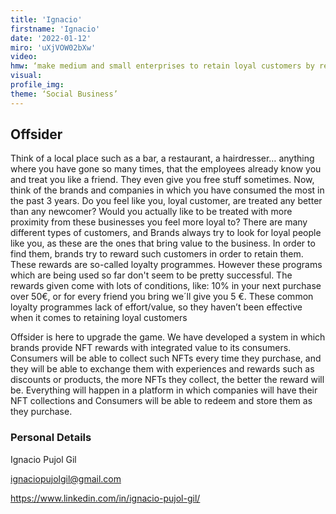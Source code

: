 ```yaml
--- 
title: 'Ignacio'
firstname: 'Ignacio'
date: '2022-01-12'
miro: 'uXjVOW02bXw'
video: 
hmw: ‘make medium and small enterprises to retain loyal customers by rewarding them using the blockchain technology?’
visual: 
profile_img: 
theme: ‘Social Business’
--- 
```


## Offsider

Think of a local place such as a bar, a restaurant, a hairdresser… anything where you have gone so many times, that the employees already know you and treat you like a friend. They even give you free stuff sometimes. Now, think of the brands and companies in which you have consumed the most in the past 3 years. Do you feel like you, loyal customer, are treated any better than any newcomer? Would you actually like to be treated with more proximity from these businesses you feel more loyal to?  There are many different types of customers, and Brands always try to look for loyal people like you, as these are the ones that bring value to the business.  In order to find them, brands try to reward such customers in order to retain them. These rewards are so-called loyalty programmes. However these programs which are being used so far don't seem to be pretty successful. The rewards given come with lots of conditions, like: 10% in your next purchase over 50€, or for every friend you bring we´ll give you 5 €. These common loyalty programmes lack of effort/value, so they haven’t been effective when it comes to retaining loyal customers 

Offsider is here to upgrade the game. We have developed a system in which brands provide NFT rewards with integrated value to its consumers. Consumers will be able to collect such NFTs every time they purchase, and they will be able to exchange them with experiences and rewards such as discounts or products, the more NFTs they collect, the better the reward will be. Everything will happen in a platform in which companies will have their NFT collections and Consumers will be able to redeem and store them as they purchase.

### Personal Details

Ignacio Pujol Gil

[ignaciopujolgil@gmail.com](mailto:ignaciopujolgil@gmail.com)

[https://www.linkedin.com/in/ignacio-pujol-gil/ ](https://www.linkedin.com/in/ignacio-pujol-gil/)